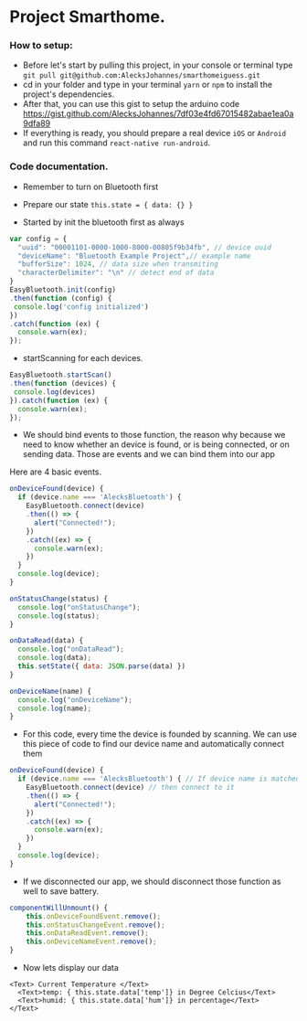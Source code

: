 # Project Smarthome.

### How to setup:


- Before let's start by pulling this project, in your console or terminal type `git pull git@github.com:AlecksJohannes/smarthomeiguess.git`
- cd in your folder and type in your terminal `yarn` or `npm` to install the project's dependencies.
- After that, you can use this gist to setup the arduino code https://gist.github.com/AlecksJohannes/7df03e4fd67015482abae1ea0a9dfa89
- If everything is ready, you should prepare a real device `iOS` or  `Android` and run this command `react-native run-android`.

### Code documentation.
- Remember to turn on  Bluetooth first

- Prepare our state 
`this.state = { data: {} }`

- Started by init  the bluetooth first as always

```jsx
var config = {
  "uuid": "00001101-0000-1000-8000-00805f9b34fb", // device uuid
  "deviceName": "Bluetooth Example Project",// example name
  "bufferSize": 1024, // data size when transmiting
  "characterDelimiter": "\n" // detect end of data
}
EasyBluetooth.init(config)
.then(function (config) {
 console.log('config initialized')
})
.catch(function (ex) {
  console.warn(ex);
});

```
- startScanning for each devices.

```jsx
EasyBluetooth.startScan()
.then(function (devices) {
 console.log(devices)
}).catch(function (ex) {
  console.warn(ex);
});
```

- We should bind events to those function, the reason why because we need to know whether an device is found, or is being connected, or on sending data. Those are events and we can bind them into our app

Here are 4 basic events.

```js
onDeviceFound(device) {
  if (device.name === 'AlecksBluetooth') {
    EasyBluetooth.connect(device)
    .then(() => {
      alert("Connected!");
    })
    .catch((ex) => {
      console.warn(ex);
    })
  }
  console.log(device);
}

onStatusChange(status) {
  console.log("onStatusChange");
  console.log(status);
}

onDataRead(data) {
  console.log("onDataRead");
  console.log(data);
  this.setState({ data: JSON.parse(data) })
}

onDeviceName(name) {
  console.log("onDeviceName");
  console.log(name);
}
```

- For this code, every time the device is founded by scanning. We can use this piece of code to find our device name and automatically connect them
```js
onDeviceFound(device) {
  if (device.name === 'AlecksBluetooth') { // If device name is matched 
    EasyBluetooth.connect(device) // then connect to it 
    .then(() => {
      alert("Connected!");
    })
    .catch((ex) => {
      console.warn(ex);
    })
  }
  console.log(device);
}
```

- If we disconnected our app, we should disconnect those function as well to save battery.

```js
componentWillUnmount() {
    this.onDeviceFoundEvent.remove();
    this.onStatusChangeEvent.remove();
    this.onDataReadEvent.remove();
    this.onDeviceNameEvent.remove();
}
```

- Now lets display our data
```
<Text> Current Temperature </Text>
  <Text>temp: { this.state.data['temp']} in Degree Celcius</Text>
  <Text>humid: { this.state.data['hum']} in percentage</Text>
</Text>
```
